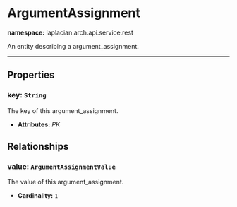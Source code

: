 # **ArgumentAssignment**
**namespace:** laplacian.arch.api.service.rest

An entity describing a argument_assignment.



---

## Properties

### key: `String`
The key of this argument_assignment.
- **Attributes:** *PK*

## Relationships

### value: `ArgumentAssignmentValue`
The value of this argument_assignment.
- **Cardinality:** `1`